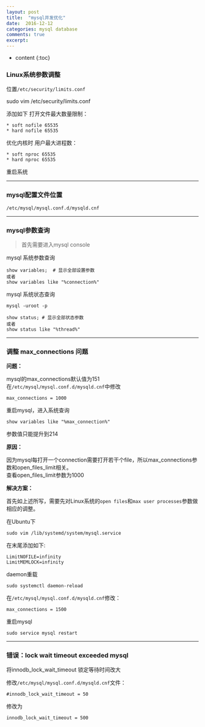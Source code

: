 ```yaml
---
layout: post
title:  "mysql并发优化"
date:  2016-12-12
categories: mysql database
comments: true
excerpt:
---
```


* content
{:toc}

### Linux系统参数调整

位置`/etc/security/limits.conf`

sudo vim /etc/security/limits.conf

添加如下
打开文件最大数量限制：

	* soft nofile 65535
	* hard nofile 65535

优化内核时
用户最大进程数：

	* soft nproc 65535
	* hard nproc 65535

重启系统

---

### mysql配置文件位置

`/etc/mysql/mysql.conf.d/mysqld.cnf`

---

### mysql参数查询

>首先需要进入mysql console

mysql 系统参数查询

	show variables;  # 显示全部设置参数
	或者
	show variables like "%connection%"

mysql 系统状态查询

	mysql -uroot -p
	
	show status; # 显示全部状态参数
	或者
	show status like "%thread%"

---

### 调整 max_connections 问题

**问题：**

mysql的max_connections默认值为151	  
在`/etc/mysql/mysql.conf.d/mysqld.cnf`中修改

	max_connections = 1000

重启mysql，进入系统查询

	show variables like "%max_connection%"

参数值只能提升到214
	

**原因：**

因为mysql每打开一个connection需要打开若干个file，所以max_connections参数和open_files_limit相关。  
查看open_files_limit参数为1000


**解决方案：**

首先如上述所写，需要先对Linux系统的`open files`和`max user processes`参数做相应的调整。

在Ubuntu下

	sudo vim /lib/systemd/system/mysql.service

在末尾添加如下:

	LimitNOFILE=infinity	
	LimitMEMLOCK=infinity

daemon重载

	sudo systemctl daemon-reload

在`/etc/mysql/mysql.conf.d/mysqld.cnf`修改：

	max_connections = 1500
	

重启mysql
	
	sudo service mysql restart

---

### 错误：lock wait timeout exceeded mysql

将innodb_lock_wait_timeout 锁定等待时间改大

修改`/etc/mysql/mysql.conf.d/mysqld.cnf`文件：

	#innodb_lock_wait_timeout = 50

修改为

	innodb_lock_wait_timeout = 500






